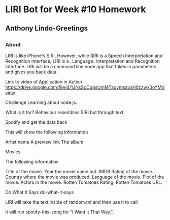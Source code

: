 
<h1>LIRI Bot for Week #10 Homework</h1>
<h2>Anthony Lindo-Greetings<h2>

<h3>About</h3>
<p>LIRI is like iPhone's SIRI. However, while SIRI is a Speech Interpretation and Recognition Interface, LIRI is a _Language_ Interpretation and Recognition Interface. LIRI will be a command line node app that takes in parameters and gives you back data.</p>

Link to video of Application in Action
https://drive.google.com/file/d/1JNsSoCgosUmMTzuymsavxH0zzwx3oYMt/view

Challenge
Learning about node.js.

What is it for?
Behaviour resembles SIRI but through text

Spotify
<insert song title> and get the data back

This will show the following information 

Artist
name
A preview link
The album

Movies
<insert movie title>

The following information

Title of the movie.
Year the movie came out.
IMDB Rating of the movie.
Country where the movie was produced.
Language of the movie.
Plot of the movie.
Actors in the movie.
Rotten Tomatoes Rating.
Rotten Tomatoes URL.


Do What It Says
do-what-it-says

LIRI will take the text inside of random.txt and then use it to call

It will run spotify-this-song for "I Want it That Way,".
